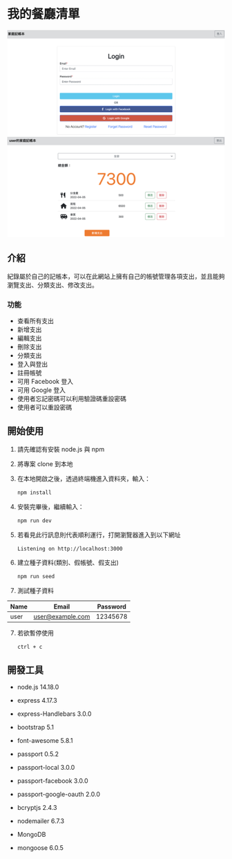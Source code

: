 # 我的餐廳清單

![Index page about Restaurant List](./public/images/layout.png)
![Index page about Restaurant List](./public/images/index.png)
## 介紹

紀錄屬於自己的記帳本，可以在此網站上擁有自己的帳號管理各項支出，並且能夠瀏覽支出、分類支出、修改支出。

### 功能

- 查看所有支出
- 新增支出
- 編輯支出
- 刪除支出
- 分類支出
- 登入與登出
- 註冊帳號
- 可用 Facebook 登入
- 可用 Google 登入
- 使用者忘記密碼可以利用驗證碼重設密碼
- 使用者可以重設密碼

## 開始使用

1. 請先確認有安裝 node.js 與 npm
2. 將專案 clone 到本地
3. 在本地開啟之後，透過終端機進入資料夾，輸入：

   ```bash
   npm install
   ```

4. 安裝完畢後，繼續輸入：

   ```bash
   npm run dev
   ```

5. 若看見此行訊息則代表順利運行，打開瀏覽器進入到以下網址

   ```bash
   Listening on http://localhost:3000
   ```

6. 建立種子資料(類別、假帳號、假支出)
   ```bash
   npm run seed
   ```
8. 測試種子資料

| Name | Email | Password |
| ------------- | :---: | -------- |
| user          | user@example.com| 12345678  |


7. 若欲暫停使用

   ```bash
   ctrl + c
   ```

## 開發工具

- node.js 14.18.0
- express 4.17.3
- express-Handlebars 3.0.0
- bootstrap 5.1
- font-awesome 5.8.1
- passport 0.5.2
- passport-local 3.0.0
- passport-facebook 3.0.0
- passport-google-oauth 2.0.0
- bcryptjs 2.4.3
- nodemailer 6.7.3

- MongoDB
- mongoose 6.0.5